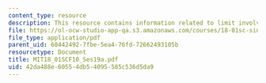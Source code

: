 ```yaml
---
content_type: resource
description: This resource contains information related to limit involving e.
file: https://ol-ocw-studio-app-qa.s3.amazonaws.com/courses/18-01sc-single-variable-calculus-fall-2010/42da488e60554db54095585c536d5da9_MIT18_01SCF10_Ses19a.pdf
file_type: application/pdf
parent_uid: 60442492-7fbe-5ea4-76fd-72662493105b
resourcetype: Document
title: MIT18_01SCF10_Ses19a.pdf
uid: 42da488e-6055-4db5-4095-585c536d5da9
---
```

